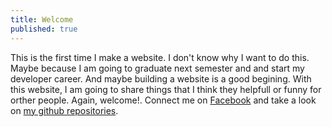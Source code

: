 ```yaml
---
title: Welcome
published: true
---
```


This is the first time I make a website. I don't know why I want to do this. Maybe because I am going to graduate next semester and and start my developer career. And maybe building a website is a good begining. With this website, I am going to share things that I think they helpfull or funny for orther people. Again, welcome!. Connect me on [Facebook] and take a look on [my github repositories].

[Facebook]: https://www.facebook.com/duytang.hoang
[my github repositories]: https://www.github.com/oattao